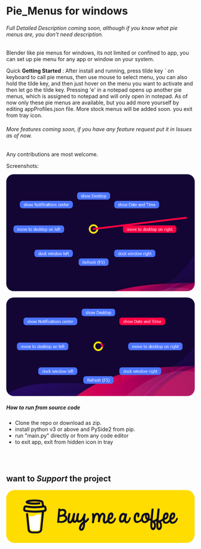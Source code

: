 # Pie_Menus for windows



###### Full Detailed Description coming soon, although if you know what pie menus are, you don't need description. 

Blender like pie menus for windows, its not limited or confined to app, you can set up pie menu for any app or window on your system.



Quick **Getting Started** : After install and running, press tilde key  `  on keyboard to call pie menus, then use mouse to select menu, you can also hold the tilde key, and then just hover on the menu you want to activate and then let go the tilde key. Pressing 'e' in a notepad opens up another pie menus, which is assigned to notepad and will only open in notepad. As of now only these pie menus are available, but you add more yourself by editing appProfiles.json file. More stock menus will be added soon. you exit from tray icon.



###### More features coming soon, if you have any feature request put it in Issues as of now.

Any contributions are most welcome.

Screenshots:

<a><img src="https://github.com/Himanshu-Singh-Chauhan/Pie-Menus/blob/main/resources/pie_screenshots/screen%201.png" alt="Pie Menus screen shots" style="border-radius:20px"></a>



<a><img src="https://github.com/Himanshu-Singh-Chauhan/Pie-Menus/blob/main/resources/pie_screenshots/screen%203.png" alt="Pie Menus screen shots" style="border-radius:20px"></a>

##### How to run from source code

- Clone the repo or download as zip.
- install python v3 or above and PySide2 from pip.
- run "main.py" directly or from any code editor
- to exit app, exit from hidden icon in tray

<br><br>

## want to *Support* the project

<p align = "left"><img src="https://github.com/Himanshu-Singh-Chauhan/Pie-Menus/blob/main/resources/buymeacoffee.png" alt="Donation Link to Buy Me a Coffee"></p>

##### 